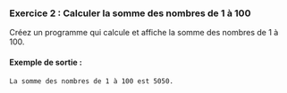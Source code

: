 ### Exercice 2 : Calculer la somme des nombres de 1 à 100
Créez un programme qui calcule et affiche la somme des nombres de 1 à 100.

#### Exemple de sortie :
```
La somme des nombres de 1 à 100 est 5050.
```
